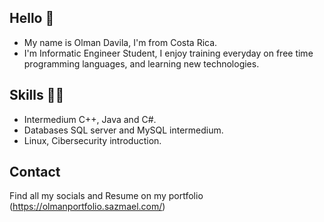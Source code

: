 ## Hello 👋
- My name is Olman Davila, I'm from Costa Rica. 
- I'm Informatic Engineer Student, I enjoy training everyday on free time programming languages, and learning new technologies.

## Skills 🧑‍💻
- Intermedium C++, Java and C#.
- Databases SQL server and MySQL intermedium.
- Linux, Cibersecurity introduction.

## Contact
Find all my socials and Resume on my portfolio (https://olmanportfolio.sazmael.com/)

<!--
**Sazmael/Sazmael** is a ✨ _special_ ✨ repository because its `README.md` (this file) appears on your GitHub profile.

Here are some ideas to get you started:

- 🔭 I’m currently working on ...
- 🌱 I’m currently learning ...
- 👯 I’m looking to collaborate on ...
- 🤔 I’m looking for help with ...
- 💬 Ask me about ...
- 📫 How to reach me: ...
- 😄 Pronouns: ...
- ⚡ Fun fact: ...
-->
